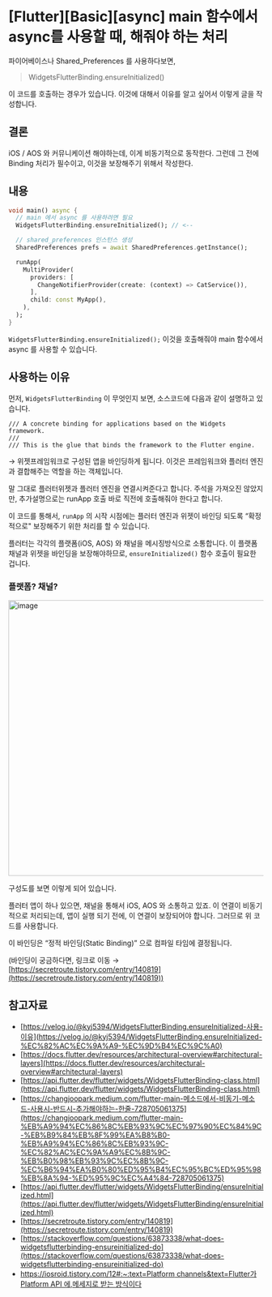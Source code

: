 # [Flutter][Basic][async] main 함수에서 async를 사용할 때, 해줘야 하는 처리

파이어베이스나 Shared_Preferences 를 사용하다보면, 

> WidgetsFlutterBinding.ensureInitialized()
> 

이 코드를 호출하는 경우가 있습니다. 이것에 대해서 이유를 알고 싶어서 이렇게 글을 작성합니다.

## 결론

iOS / AOS 와 커뮤니케이션 해야하는데, 이게 비동기적으로 동작한다. 그런데 그 전에 Binding 처리가 필수이고, 이것을 보장해주기 위해서 작성한다.

## 내용

```dart
void main() async {
  // main 에서 async 를 사용하려면 필요
  WidgetsFlutterBinding.ensureInitialized(); // <--

  // shared_preferences 인스턴스 생성
  SharedPreferences prefs = await SharedPreferences.getInstance();

  runApp(
    MultiProvider(
      providers: [
        ChangeNotifierProvider(create: (context) => CatService()),
      ],
      child: const MyApp(),
    ),
  );
}
```

`WidgetsFlutterBinding.ensureInitialized();` 이것을 호출해줘야 main 함수에서 async 를 사용할 수 있습니다.

## 사용하는 이유

 먼저, `WidgetsFlutterBinding` 이 무엇인지 보면, 소스코드에 다음과 같이 설명하고 있습니다.

```
/// A concrete binding for applications based on the Widgets framework.
///
/// This is the glue that binds the framework to the Flutter engine.
```

→ 위젯프레임워크로 구성된 앱을 바인딩하게 됩니다. 이것은 프레임워크와 플러터 엔진과 결합해주는 역할을 하는 객체입니다.

말 그대로 플러터위젯과 플러터 엔진을 연결시켜준다고 합니다. 주석을 가져오진 않았지만, 추가설명으로는 runApp 호출 바로 직전에 호출해줘야 한다고 합니다. 

 이 코드를 통해서, `runApp` 의 시작 시점에는 플러터 엔진과 위젯이 바인딩 되도록 “확정적으로" 보장해주기 위한 처리를 할 수 있습니다.

플러터는 각각의 플랫폼(iOS, AOS) 와 채널을 메시징방식으로 소통합니다. 이 플랫폼 채널과 위젯을 바인딩을 보장해야하므로, `ensureInitialized()` 함수 호출이 필요한 겁니다.

### 플랫폼? 채널?

<img width="544" alt="image" src="https://user-images.githubusercontent.com/65879950/167741944-eb6b50f4-4d42-454b-a222-e07dec36a604.png">

구성도를 보면 이렇게 되어 있습니다.

플러터 앱이 하나 있으면, 채널을 통해서 iOS, AOS 와 소통하고 있죠. 이 연결이 비동기적으로 처리되는데, 앱이 실행 되기 전에, 이 연결이 보장되어야 합니다. 그러므로 위 코드를 사용합니다.

이 바인딩은 “정적 바인딩(Static Binding)” 으로 컴파일 타임에 결정됩니다. 

(바인딩이 궁금하다면, 링크로 이동 → [https://secretroute.tistory.com/entry/140819](https://secretroute.tistory.com/entry/140819))

## 참고자료

- [https://velog.io/@kyj5394/WidgetsFlutterBinding.ensureInitialized-사용-이유](https://velog.io/@kyj5394/WidgetsFlutterBinding.ensureInitialized-%EC%82%AC%EC%9A%A9-%EC%9D%B4%EC%9C%A0)
- [https://docs.flutter.dev/resources/architectural-overview#architectural-layers](https://docs.flutter.dev/resources/architectural-overview#architectural-layers)
- [https://api.flutter.dev/flutter/widgets/WidgetsFlutterBinding-class.html](https://api.flutter.dev/flutter/widgets/WidgetsFlutterBinding-class.html)
- [https://changjoopark.medium.com/flutter-main-메소드에서-비동기-메소드-사용시-반드시-추가해야하는-한줄-728705061375](https://changjoopark.medium.com/flutter-main-%EB%A9%94%EC%86%8C%EB%93%9C%EC%97%90%EC%84%9C-%EB%B9%84%EB%8F%99%EA%B8%B0-%EB%A9%94%EC%86%8C%EB%93%9C-%EC%82%AC%EC%9A%A9%EC%8B%9C-%EB%B0%98%EB%93%9C%EC%8B%9C-%EC%B6%94%EA%B0%80%ED%95%B4%EC%95%BC%ED%95%98%EB%8A%94-%ED%95%9C%EC%A4%84-728705061375)
- [https://api.flutter.dev/flutter/widgets/WidgetsFlutterBinding/ensureInitialized.html](https://api.flutter.dev/flutter/widgets/WidgetsFlutterBinding/ensureInitialized.html)
- [https://secretroute.tistory.com/entry/140819](https://secretroute.tistory.com/entry/140819)
- [https://stackoverflow.com/questions/63873338/what-does-widgetsflutterbinding-ensureinitialized-do](https://stackoverflow.com/questions/63873338/what-does-widgetsflutterbinding-ensureinitialized-do)
- [https://iosroid.tistory.com/12#:~:text=Platform channels&text=Flutter가 Platform API 에,메세지로 받는 방식이다](https://iosroid.tistory.com/12#:~:text=Platform%20channels&text=Flutter%EA%B0%80%20Platform%20API%20%EC%97%90,%EB%A9%94%EC%84%B8%EC%A7%80%EB%A1%9C%20%EB%B0%9B%EB%8A%94%20%EB%B0%A9%EC%8B%9D%EC%9D%B4%EB%8B%A4)
